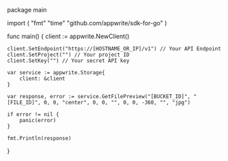 package main

import (
    "fmt"
    "time"
    "github.com/appwrite/sdk-for-go"
)

func main() {
    client := appwrite.NewClient()

    client.SetEndpoint("https://[HOSTNAME_OR_IP]/v1") // Your API Endpoint
    client.SetProject("") // Your project ID
    client.SetKey("") // Your secret API key

    var service := appwrite.Storage{
        client: &client
    }

    var response, error := service.GetFilePreview("[BUCKET_ID]", "[FILE_ID]", 0, 0, "center", 0, 0, "", 0, 0, -360, "", "jpg")

    if error != nil {
        panic(error)
    }

    fmt.Println(response)
}
